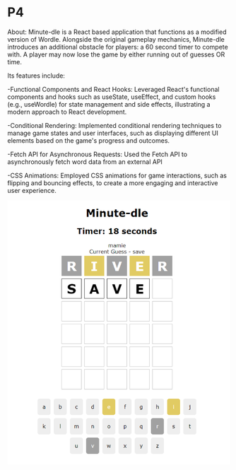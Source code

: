 # P4
About: Minute-dle is a React based application that functions as a modified version of Wordle. Alongside the original gameplay mechanics, Minute-dle introduces an additional obstacle for players: a 60 second timer to compete with. A player may now lose the game by either running out of guesses OR time. 

Its features include:

-Functional Components and React Hooks: Leveraged React's functional components and hooks such as useState, useEffect, and custom hooks (e.g., useWordle) for state management and side effects, illustrating a modern approach to React development.

-Conditional Rendering: Implemented conditional rendering techniques to manage game states and user interfaces, such as displaying different UI elements based on the game's progress and outcomes.

-Fetch API for Asynchronous Requests: Used the Fetch API to asynchronously fetch word data from an external API

-CSS Animations: Employed CSS animations for game interactions, such as flipping and bouncing effects, to create a more engaging and interactive user experience.


![Minute-dle screenshot](Minutedle.png)